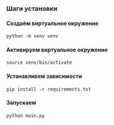 ### **Шаги установки**

#### Создаём виртуальное окружение
```python -m venv venv```

#### Активируем виртуальное окружение
```source venv/bin/activate```

#### Устанавливем зависимости
```pip install -r requirements.txt```

#### Запускаем 
```python main.py```